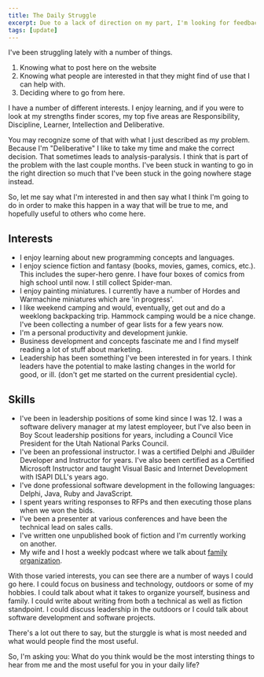```yaml
---
title: The Daily Struggle
excerpt: Due to a lack of direction on my part, I'm looking for feedback on what would be most useful to people who read this blog.
tags: [update]
---
```

I've been struggling lately with a number of things.

1. Knowing what to post here on the website
2. Knowing what people are interested in that they might find of use that I can help with.
3. Deciding where to go from here.

I have a number of different interests. I enjoy learning, and if you were to look at my strengths finder scores, my top five areas are Responsibility, Discipline, Learner, Intellection and Deliberative.

You may recognize some of that with what I just described as my problem. Because I'm "Deliberative" I like to take my time and make the correct decision. That sometimes leads to analysis-paralysis. I think that is part of the problem with the last couple months. I've been stuck in wanting to go in the right direction so much that I've been stuck in the going nowhere stage instead.

So, let me say what I'm interested in and then say what I think I'm going to do in order to make this happen in a way that will be true to me, and hopefully useful to others who come here.

## Interests
- I enjoy learning about new programming concepts and languages.
- I enjoy science fiction and fantasy (books, movies, games, comics, etc.). This includes the super-hero genre. I have four boxes of comics from high school until now. I still collect Spider-man.
- I enjoy painting miniatures. I currently have a number of Hordes and Warmachine miniatures which are 'in progress'.
- I like weekend camping and would, eventually, get out and do a weeklong backpacking trip. Hammock camping would be a nice change. I've been collecting a number of gear lists for a few years now.
- I'm a personal productivity and development junkie.
- Business development and concepts fascinate me and I find myself reading a lot of stuff about marketing.
- Leadership has been something I've been interested in for years. I think leaders have the potential to make lasting changes in the world for good, or ill. (don't get me started on the current presidential cycle).

## Skills
- I've been in leadership positions of some kind since I was 12. I was a software delivery manager at my latest employeer, but I've also been in Boy Scout leadership positions for years, including a Council Vice President for the Utah National Parks Council.
- I've been an professional instructor. I was a certified Delphi and JBuilder Developer and Instructor for years. I've also been certified as a Certified Microsoft Instructor and taught Visual Basic and Internet Development with ISAPI DLL's years ago.
- I've done professional software development in the following languages: Delphi, Java, Ruby and JavaScript.
- I spent years writing responses to RFPs and then executing those plans when we won the bids.
- I've been a presenter at various conferences and have been the technical lead on sales calls.
- I've written one unpublished book of fiction and I'm currently working on another.
- My wife and I host a weekly podcast where we talk about [family organization][organized_family].

With those varied interests, you can see there are a number of ways I could go here. I could focus on business and technology, outdoors or some of my hobbies. I could talk about what it takes to organize yourself, business and family. I could write about writing from both a technical as well as fiction standpoint. I could discuss leadership in the outdoors or I could talk about software development and software projects.

There's a lot out there to say, but the sturggle is what is most needed and what would people find the most useful.

So, I'm asking you: What do you think would be the most intersting things to hear from me and the most useful for you in your daily life?

[organized_family]: http://www.organizedfamily.co
